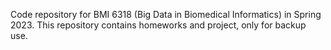 Code repository for BMI 6318 (Big Data in Biomedical Informatics) in Spring 2023. This repository contains homeworks and project, only for backup use.
